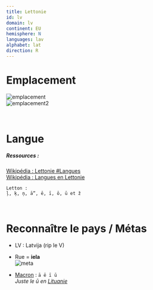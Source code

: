 ```yaml
---
title: Lettonie
id: lv
domain: lv
continent: EU
hemisphere: N
languages: lav
alphabet: lat
direction: R
---
```


# Emplacement

![emplacement](https://upload.wikimedia.org/wikipedia/commons/thumb/3/32/EU-Latvia.svg/300px-EU-Latvia.svg.png)  
![emplacement2](https://upload.wikimedia.org/wikipedia/commons/b/b2/Carte_de_Lettonie.png)

<br/>

# Langue

##### Ressources :

[Wikipédia : Lettonie #Langues](https://fr.wikipedia.org/wiki/Lettonie#Langues)  
[Wikipédia : Langues en Lettonie](https://fr.wikipedia.org/wiki/Langues_en_Lettonie)

```
Letton : 
ļ, ķ, ņ, ā”, ē, ī, ō, ū et ž 
```

<br/>

# Reconnaître le pays / Métas

- LV : Latvija (rip le V)
- Rue = **iela**  
  ![meta](/images/lv_geoguessr.png)
  

- [Macron](https://fr.wikipedia.org/wiki/Macron_(diacritique)) : `ā ē ī ū`  
  *Juste le ū en [Lituanie](/flag/lt)*

